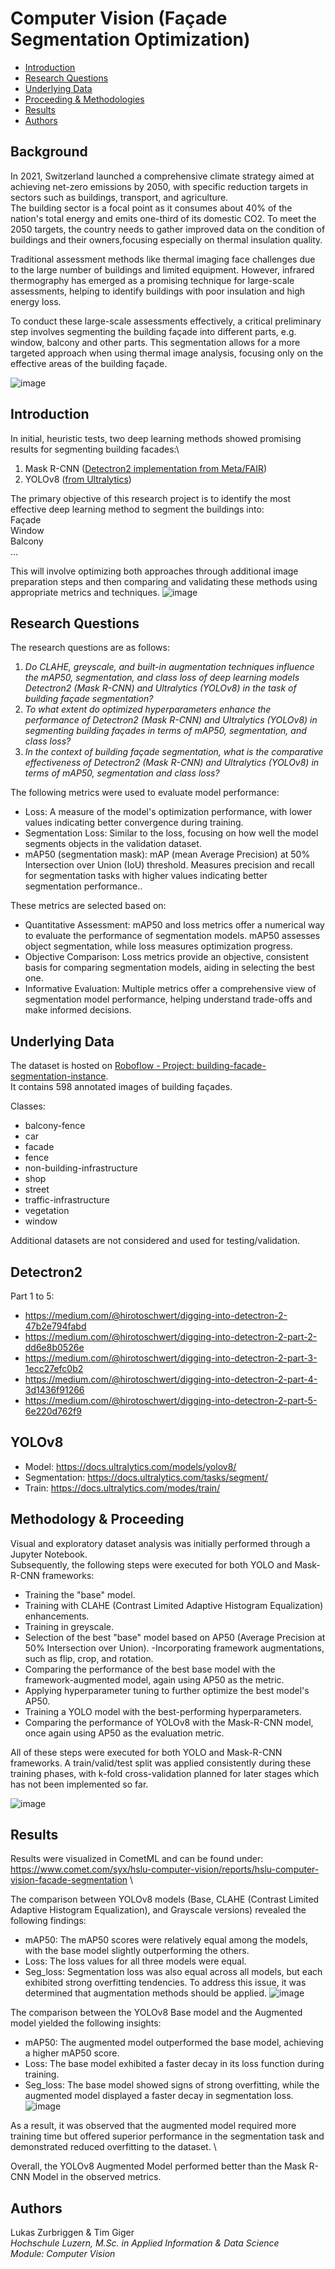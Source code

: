 # Computer Vision (Façade Segmentation Optimization)

* [Introduction](#introduction)
* [Research Questions](#research-questions)
* [Underlying Data](#underlying-data)
* [Proceeding & Methodologies](#proceeding---methodologies)
* [Results](#results)
* [Authors](#authors)

## Background 

In 2021, Switzerland launched a comprehensive climate strategy aimed at achieving net-zero emissions by 2050, with specific reduction targets in sectors such as buildings, transport, and agriculture.\
The building sector is a focal point as it consumes about 40% of the nation's total energy and emits one-third of its domestic CO2. To meet the 2050 targets, the country needs to gather improved data on the condition of buildings and their owners,focusing especially on thermal insulation quality.

Traditional assessment methods like thermal imaging face challenges due to the large number of buildings and limited equipment.
However, infrared thermography has emerged as a promising technique for large-scale assessments, helping to identify buildings with poor insulation and high energy loss.

To conduct these large-scale assessments effectively, a critical preliminary step involves segmenting the building façade into different parts, e.g. window, balcony and other parts. 
This segmentation allows for a more targeted approach when using thermal image analysis, focusing only on the effective areas of the building façade.

![image](https://github.com/syX113/hslu-cv-facades/assets/118247293/8430ac29-b550-464f-bb34-3ec3128c3f91)


## Introduction 

In initial, heuristic tests, two deep learning methods showed promising results for segmenting building facades:\
1. Mask R-CNN ([Detectron2 implementation from Meta/FAIR](https://ai.meta.com/tools/detectron2/))
2. YOLOv8 ([from Ultralytics](https://docs.ultralytics.com))

The primary objective of this research project is to identify the most effective deep learning method to segment the buildings into: \
Façade \
Window \
Balcony \
...

This will involve optimizing both approaches through additional image preparation steps and then comparing and validating these methods using appropriate metrics and techniques.
![image](https://github.com/syX113/hslu-cv-facades/assets/118247293/f19e31ad-5728-46f1-b7cf-ccf46be06ae2)

## Research Questions 

The research questions are as follows:

1. *Do CLAHE, greyscale, and built-in augmentation techniques influence the mAP50, segmentation, and class loss of deep learning models Detectron2 (Mask R-CNN) and Ultralytics (YOLOv8) in the task of building façade segmentation?*
2. *To what extent do optimized hyperparameters enhance the performance of Detectron2 (Mask R-CNN) and Ultralytics (YOLOv8) in segmenting building façades in terms of mAP50, segmentation, and class loss?*
3. *In the context of building façade segmentation, what is the comparative effectiveness of Detectron2 (Mask R-CNN) and Ultralytics (YOLOv8) in terms of mAP50, segmentation and class loss?*

The following metrics were used to evaluate model performance: 
- Loss: A measure of the model's optimization performance, with lower values indicating better convergence during training.
- Segmentation Loss: Similar to the loss, focusing on how well the model segments objects in the validation dataset.
- mAP50 (segmentation mask): mAP (mean Average Precision) at 50% Intersection over Union (IoU) threshold. Measures precision and recall for segmentation tasks with higher values indicating better segmentation performance..

These metrics are selected based on:
- Quantitative Assessment: mAP50 and loss metrics offer a numerical way to evaluate the performance of segmentation models. mAP50 assesses object segmentation, while loss measures optimization progress.
- Objective Comparison: Loss metrics provide an objective, consistent basis for comparing segmentation models, aiding in selecting the best one.
- Informative Evaluation: Multiple metrics offer a comprehensive view of segmentation model performance, helping understand trade-offs and make informed decisions.


## Underlying Data

The dataset is hosted on [Roboflow - Project: building-facade-segmentation-instance](https://universe.roboflow.com/building-facade/building-facade-segmentation-instance).\
It contains 598 annotated images of building façades.

Classes:
- balcony-fence
- car
- facade
- fence
- non-building-infrastructure
- shop
- street
- traffic-infrastructure
- vegetation
- window

Additional datasets are not considered and used for testing/validation.

## Detectron2 

Part 1 to 5:
- https://medium.com/@hirotoschwert/digging-into-detectron-2-47b2e794fabd
- https://medium.com/@hirotoschwert/digging-into-detectron-2-part-2-dd6e8b0526e
- https://medium.com/@hirotoschwert/digging-into-detectron-2-part-3-1ecc27efc0b2
- https://medium.com/@hirotoschwert/digging-into-detectron-2-part-4-3d1436f91266
- https://medium.com/@hirotoschwert/digging-into-detectron-2-part-5-6e220d762f9

## YOLOv8 

- Model: https://docs.ultralytics.com/models/yolov8/
- Segmentation: https://docs.ultralytics.com/tasks/segment/
- Train: https://docs.ultralytics.com/modes/train/



## Methodology & Proceeding 

Visual and exploratory dataset analysis was initially performed through a Jupyter Notebook. \
Subsequently, the following steps were executed for both YOLO and Mask-R-CNN frameworks:

- Training the "base" model.
- Training with CLAHE (Contrast Limited Adaptive Histogram Equalization) enhancements.
- Training in greyscale.
- Selection of the best "base" model based on AP50 (Average Precision at 50% Intersection over Union).
-Incorporating framework augmentations, such as flip, crop, and rotation.
- Comparing the performance of the best base model with the framework-augmented model, again using AP50 as the metric.
- Applying hyperparameter tuning to further optimize the best model's AP50.
- Training a YOLO model with the best-performing hyperparameters.
- Comparing the performance of YOLOv8 with the Mask-R-CNN model, once again using AP50 as the evaluation metric.

All of these steps were executed for both YOLO and Mask-R-CNN frameworks. A train/valid/test split was applied consistently during these training phases, with k-fold cross-validation planned for later stages which has not been implemented so far. 

![image](https://github.com/syX113/hslu-cv-facades/assets/118247293/e05f4602-5718-47ea-8f70-c28979976680)

## Results

Results were visualized in CometML and can be found under: https://www.comet.com/syx/hslu-computer-vision/reports/hslu-computer-vision-facade-segmentation \

The comparison between YOLOv8 models (Base, CLAHE (Contrast Limited Adaptive Histogram Equalization), and Grayscale versions) revealed the following findings:
- mAP50: The mAP50 scores were relatively equal among the models, with the base model slightly outperforming the others.
- Loss: The loss values for all three models were equal.
- Seg_loss: Segmentation loss was also equal across all models, but each exhibited strong overfitting tendencies. To address this issue, it was determined that augmentation methods should be applied.
![image](https://github.com/syX113/hslu-cv-facades/assets/118247293/0ab18a68-ef9f-4745-b2e9-352b731395ab)

The comparison between the YOLOv8 Base model and the Augmented model yielded the following insights:
- mAP50: The augmented model outperformed the base model, achieving a higher mAP50 score.
- Loss: The base model exhibited a faster decay in its loss function during training.
- Seg_loss: The base model showed signs of strong overfitting, while the augmented model displayed a faster decay in segmentation loss.
![image](https://github.com/syX113/hslu-cv-facades/assets/118247293/8d66b453-0028-448e-a154-5460f6620fcd)

As a result, it was observed that the augmented model required more training time but offered superior performance in the segmentation task and demonstrated reduced overfitting to the dataset. \



Overall, the YOLOv8 Augmented Model performed better than the Mask R-CNN Model in the observed metrics. 

## Authors

Lukas Zurbriggen & Tim Giger\
*Hochschule Luzern, M.Sc. in Applied Information & Data Science*\
*Module: Computer Vision*
